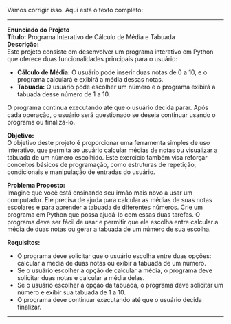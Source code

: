 Vamos corrigir isso. Aqui está o texto completo:

---

**Enunciado do Projeto**  
**Título:** Programa Interativo de Cálculo de Média e Tabuada  
**Descrição:**  
Este projeto consiste em desenvolver um programa interativo em Python que oferece duas funcionalidades principais para o usuário:

- **Cálculo de Média:** O usuário pode inserir duas notas de 0 a 10, e o programa calculará e exibirá a média dessas notas.
- **Tabuada:** O usuário pode escolher um número e o programa exibirá a tabuada desse número de 1 a 10.

O programa continua executando até que o usuário decida parar. Após cada operação, o usuário será questionado se deseja continuar usando o programa ou finalizá-lo.

**Objetivo:**  
O objetivo deste projeto é proporcionar uma ferramenta simples de uso interativo, que permita ao usuário calcular médias de notas ou visualizar a tabuada de um número escolhido. Este exercício também visa reforçar conceitos básicos de programação, como estruturas de repetição, condicionais e manipulação de entradas do usuário.

**Problema Proposto:**  
Imagine que você está ensinando seu irmão mais novo a usar um computador. Ele precisa de ajuda para calcular as médias de suas notas escolares e para aprender a tabuada de diferentes números. Crie um programa em Python que possa ajudá-lo com essas duas tarefas. O programa deve ser fácil de usar e permitir que ele escolha entre calcular a média de duas notas ou gerar a tabuada de um número de sua escolha.

**Requisitos:**

- O programa deve solicitar que o usuário escolha entre duas opções: calcular a média de duas notas ou exibir a tabuada de um número.
- Se o usuário escolher a opção de calcular a média, o programa deve solicitar duas notas e calcular a média delas.
- Se o usuário escolher a opção da tabuada, o programa deve solicitar um número e exibir sua tabuada de 1 a 10.
- O programa deve continuar executando até que o usuário decida finalizar.

---
